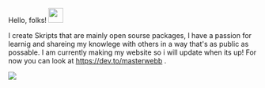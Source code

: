 Hello, folks! <img src="https://raw.githubusercontent.com/MartinHeinz/MartinHeinz/master/wave.gif" width="30px">



I create Skripts that are mainly open sourse packages, I have a passion for learnig and shareing my knowlege with others in a way that's as public as possable. I am currently making my website so i will update when its up! For now you can look at https://dev.to/masterwebb .


![](https://img.shields.io/badge/<Laguage>-<Script>-informational?style=flat&logo=<LOGO_NAME>&logoColor=white&color=2bbc8a)
